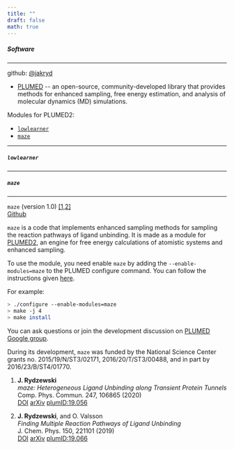 ```yaml
---
title: ""
draft: false
math: true
---
```


##### Software
---

github: [@jakryd](https://github.com/jakryd)  

* [PLUMED](https://www.plumed.org/) -- an open-source, community-developed library that provides methods for enhanced sampling, free energy estimation, and analysis of molecular dynamics (MD) simulations.

Modules for PLUMED2:
* [`lowlearner`](/software#lowlearner)
* [`maze`](/software#maze)

---------------------------------------------------------------------

##### `lowlearner`

---------------------------------------------------------------------

##### `maze`
---

`maze` (version 1.0) [[1,2]](#references)  
[Github](https://github.com/plumed/plumed2)

`maze` is a code that implements enhanced sampling methods for sampling the 
reaction pathways of ligand unbinding. It is made as a module for 
[PLUMED2](https://plumed.github.io/doc-v2.5/user-doc/html/index.html), an engine for 
free energy calculations of atomistic systems and enhanced sampling.

To use the module, you need enable `maze` by adding the `--enable-modules=maze` 
to the PLUMED configure command. You can follow the instructions given
[here](https://plumed.github.io/doc-v2.4/user-doc/html/_installation.html). 

For example:
```sh
> ./configure --enable-modules=maze
> make -j 4
> make install
```

You can ask questions or join the development discussion on
[PLUMED Google group](https://groups.google.com/forum/#!forum/plumed-users).

During its development, `maze` was funded by the National Science Center grants
no. 2015/19/N/ST3/02171, 2016/20/T/ST3/00488, and in part by 2016/23/B/ST4/01770.

1. __J. Rydzewski__  
  *maze: Heterogeneous Ligand Unbinding along Transient Protein Tunnels*  
  Comp. Phys. Commun. 247, 106865 (2020)  
  [DOI](https://doi.org/10.1016/j.cpc.2019.106865)
  [arXiv](https://arxiv.org/abs/1904.03929)
  [plumID:19.056](https://www.plumed-nest.org/eggs/19/056/)

2. __J. Rydzewski__, and O. Valsson  
  *Finding Multiple Reaction Pathways of Ligand Unbinding*  
  J. Chem. Phys. 150, 221101 (2019)  
  [DOI](https://doi.org/10.1063/1.5108638)
  [arXiv](https://arxiv.org/abs/1808.08089)
  [plumID:19.066](https://www.plumed-nest.org/eggs/19/066/)
